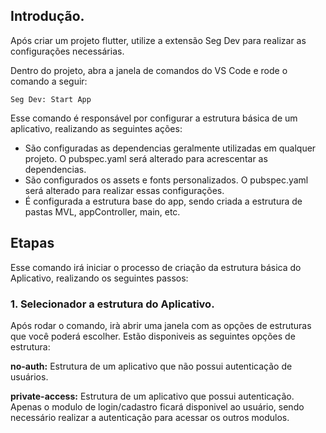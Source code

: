 


## Introdução. 

Após criar um projeto flutter, utilize a extensão Seg Dev para realizar as configurações necessárias. 

Dentro do projeto, abra a janela de comandos do VS Code e rode o comando a seguir: 

```
Seg Dev: Start App
```

Esse comando é responsável por configurar a estrutura básica de um aplicativo, realizando as seguintes ações: 

- São configuradas as dependencias geralmente utilizadas em qualquer projeto. O pubspec.yaml será alterado para acrescentar as dependencias. 
- São configurados os assets e fonts personalizados. O pubspec.yaml será alterado para realizar essas configurações. 
- É configurada a estrutura base do app, sendo criada a estrutura de pastas MVL, appController, main, etc. 

## Etapas
Esse comando irá iniciar o processo de criação da estrutura básica do Aplicativo, realizando os seguintes passos: 

### 1. Selecionador a estrutura do Aplicativo. 

Após rodar o comando, irà abrir uma janela com as opções de estruturas que você poderá escolher. 
Estão disponiveis as seguintes opções de estrutura: 

**no-auth:** Estrutura de um aplicativo que não possui autenticação de usuários.  <br/>

**private-access:** Estrutura de um aplicativo que possui autenticação. Apenas o modulo de login/cadastro ficará disponivel ao usuário, sendo necessário realizar a autenticação para acessar os outros modulos.




